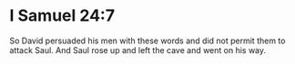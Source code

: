 # I Samuel 24:7

So David persuaded his men with these words and did not permit them to attack Saul. And Saul rose up and left the cave and went on his way.
